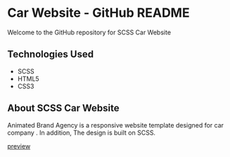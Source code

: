 <h1> Car Website - GitHub README</h1>
<p>Welcome to the GitHub repository for SCSS Car Website</p>
<h2>Technologies Used</h2>
<ul>
    <li>SCSS</li>
    <li>HTML5</li>
    <li>CSS3</li>
</ul>
<h2>About SCSS Car Website</h2>
<p>Animated Brand Agency is a responsive website template designed for car company . In addition, The design is built on SCSS.</p>
<a href="https://mtcar.netlify.app/">preview</a><br><br>
<img src="preview.gif" alt="">
<img src="responsive.gif" alt="">
